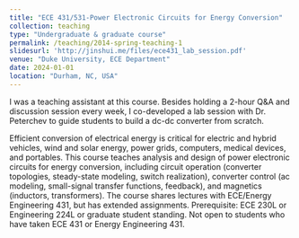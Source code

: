 ```yaml
---
title: "ECE 431/531-Power Electronic Circuits for Energy Conversion"
collection: teaching
type: "Undergraduate & graduate course"
permalink: /teaching/2014-spring-teaching-1
slidesurl: 'http://jinshui.me/files/ece431_lab_session.pdf'
venue: "Duke University, ECE Department"
date: 2024-01-01
location: "Durham, NC, USA"
---
```

I was a teaching assistant at this course. Besides holding a 2-hour Q&A and discussion session every week, I co-developed a lab session with Dr. Peterchev to guide students to build a dc-dc converter from scratch. 

Efficient conversion of electrical energy is critical for electric and hybrid vehicles, wind and solar energy, power grids, computers, medical devices, and portables. This course teaches analysis and design of power electronic circuits for energy conversion, including circuit operation (converter topologies, steady-state modeling, switch realization), converter control (ac modeling, small-signal transfer functions, feedback), and magnetics (inductors, transformers). The course shares lectures with ECE/Energy Engineering 431, but has extended assignments. Prerequisite: ECE 230L or Engineering 224L or graduate student standing. Not open to students who have taken ECE 431 or Energy Engineering 431.
